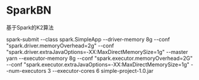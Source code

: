 # SparkBN
基于Spark的K2算法

spark-submit --class spark.SimpleApp --driver-memory 8g --conf "spark.driver.memoryOverhead=2g" --conf "spark.driver.extraJavaOptions=-XX:MaxDirectMemorySize=1g" --master yarn  --executor-memory 8g --conf "spark.executor.memoryOverhead=2G" --conf "spark.executor.extraJavaOptions=-XX:MaxDirectMemorySize=1g" --num-executors 3 --executor-cores 6  simple-project-1.0.jar
